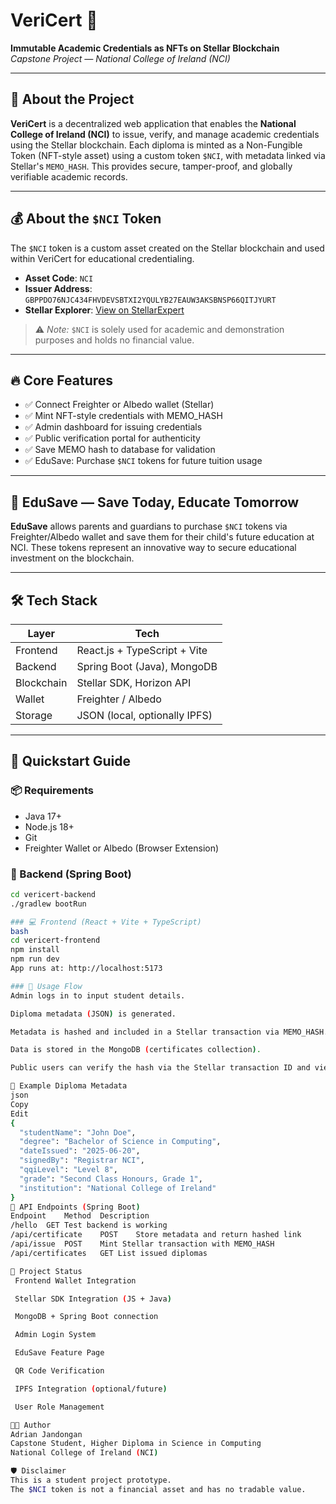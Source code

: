 # VeriCert 🚀  
**Immutable Academic Credentials as NFTs on Stellar Blockchain**  
*Capstone Project — National College of Ireland (NCI)*

---

## 📘 About the Project

**VeriCert** is a decentralized web application that enables the **National College of Ireland (NCI)** to issue, verify, and manage academic credentials using the Stellar blockchain. Each diploma is minted as a Non-Fungible Token (NFT-style asset) using a custom token `$NCI`, with metadata linked via Stellar's `MEMO_HASH`. This provides secure, tamper-proof, and globally verifiable academic records.

---

## 💰 About the `$NCI` Token

The `$NCI` token is a custom asset created on the Stellar blockchain and used within VeriCert for educational credentialing.

- **Asset Code**: `NCI`
- **Issuer Address**: `GBPPDO76NJC434FHVDEVSBTXI2YQULYB27EAUW3AKSBNSP66QITJYURT`
- **Stellar Explorer**: [View on StellarExpert](https://stellar.expert/explorer/public/asset/NCI-GBPPDO76NJC434FHVDEVSBTXI2YQULYB27EAUW3AKSBNSP66QITJYURT)

> ⚠️ *Note:* `$NCI` is solely used for academic and demonstration purposes and holds no financial value.

---

## 🔥 Core Features

- ✅ Connect Freighter or Albedo wallet (Stellar)
- ✅ Mint NFT-style credentials with MEMO_HASH
- ✅ Admin dashboard for issuing credentials
- ✅ Public verification portal for authenticity
- ✅ Save MEMO hash to database for validation
- ✅ EduSave: Purchase `$NCI` tokens for future tuition usage

---

## 🧠 EduSave — Save Today, Educate Tomorrow

**EduSave** allows parents and guardians to purchase `$NCI` tokens via Freighter/Albedo wallet and save them for their child's future education at NCI. These tokens represent an innovative way to secure educational investment on the blockchain.

---

## 🛠 Tech Stack

| Layer       | Tech                          |
|-------------|-------------------------------|
| Frontend    | React.js + TypeScript + Vite  |
| Backend     | Spring Boot (Java), MongoDB   |
| Blockchain  | Stellar SDK, Horizon API      |
| Wallet      | Freighter / Albedo            |
| Storage     | JSON (local, optionally IPFS) |

---

## 🚀 Quickstart Guide

### 📦 Requirements

- Java 17+
- Node.js 18+
- Git
- Freighter Wallet or Albedo (Browser Extension)

### 🔧 Backend (Spring Boot)

```bash
cd vericert-backend
./gradlew bootRun

### 💻 Frontend (React + Vite + TypeScript)
bash
cd vericert-frontend
npm install
npm run dev
App runs at: http://localhost:5173

### 🔑 Usage Flow
Admin logs in to input student details.

Diploma metadata (JSON) is generated.

Metadata is hashed and included in a Stellar transaction via MEMO_HASH.

Data is stored in the MongoDB (certificates collection).

Public users can verify the hash via the Stellar transaction ID and view metadata.

📎 Example Diploma Metadata
json
Copy
Edit
{
  "studentName": "John Doe",
  "degree": "Bachelor of Science in Computing",
  "dateIssued": "2025-06-20",
  "signedBy": "Registrar NCI",
  "qqiLevel": "Level 8",
  "grade": "Second Class Honours, Grade 1",
  "institution": "National College of Ireland"
}
🔌 API Endpoints (Spring Boot)
Endpoint	Method	Description
/hello	GET	Test backend is working
/api/certificate	POST	Store metadata and return hashed link
/api/issue	POST	Mint Stellar transaction with MEMO_HASH
/api/certificates	GET	List issued diplomas

📆 Project Status
 Frontend Wallet Integration

 Stellar SDK Integration (JS + Java)

 MongoDB + Spring Boot connection

 Admin Login System

 EduSave Feature Page

 QR Code Verification

 IPFS Integration (optional/future)

 User Role Management

👨‍💻 Author
Adrian Jandongan
Capstone Student, Higher Diploma in Science in Computing
National College of Ireland (NCI)

🛡 Disclaimer
This is a student project prototype.
The $NCI token is not a financial asset and has no tradable value.
